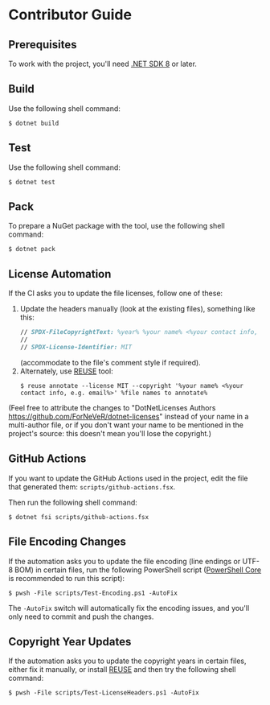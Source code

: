<!--
SPDX-FileCopyrightText: 2024 Friedrich von Never <friedrich@fornever.me>

SPDX-License-Identifier: MIT

REUSE-IgnoreStart
-->

Contributor Guide
=================

Prerequisites
-------------
To work with the project, you'll need [.NET SDK 8][dotnet-sdk] or later.

Build
-----
Use the following shell command:

```console
$ dotnet build
```

Test
----
Use the following shell command:

```console
$ dotnet test
```

Pack
----
To prepare a NuGet package with the tool, use the following shell command:

```console
$ dotnet pack
```

License Automation
------------------
If the CI asks you to update the file licenses, follow one of these:
1. Update the headers manually (look at the existing files), something like this:
   ```fsharp
   // SPDX-FileCopyrightText: %year% %your name% <%your contact info, e.g. email%>
   //
   // SPDX-License-Identifier: MIT
   ```
   (accommodate to the file's comment style if required).
2. Alternately, use [REUSE][reuse] tool:
   ```console
   $ reuse annotate --license MIT --copyright '%your name% <%your contact info, e.g. email%>' %file names to annotate%
   ```

(Feel free to attribute the changes to "DotNetLicenses Authors <https://github.com/ForNeVeR/dotnet-licenses>" instead of your name in a multi-author file, or if you don't want your name to be mentioned in the project's source: this doesn't mean you'll lose the copyright.)

GitHub Actions
--------------
If you want to update the GitHub Actions used in the project, edit the file that generated them: `scripts/github-actions.fsx`.

Then run the following shell command:
```console
$ dotnet fsi scripts/github-actions.fsx
```

File Encoding Changes
---------------------
If the automation asks you to update the file encoding (line endings or UTF-8 BOM) in certain files, run the following PowerShell script ([PowerShell Core][powershell] is recommended to run this script):
```console
$ pwsh -File scripts/Test-Encoding.ps1 -AutoFix
```

The `-AutoFix` switch will automatically fix the encoding issues, and you'll only need to commit and push the changes.

Copyright Year Updates
----------------------
If the automation asks you to update the copyright years in certain files, either fix it manually, or install [REUSE][reuse] and then try the following shell command:
```console
$ pwsh -File scripts/Test-LicenseHeaders.ps1 -AutoFix
```

<!-- REUSE-IgnoreEnd -->

[dotnet-sdk]: https://dotnet.microsoft.com/en-us/download
[powershell]: https://learn.microsoft.com/en-us/powershell/scripting/install/installing-powershell
[reuse]: https://reuse.software/

